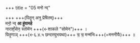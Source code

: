 +++
title = "05 मनो न्व्"

+++
+++(पितॄन् अनु प्रेषितम्)+++  
मनो॒ न्व् **आ हु॑वामहे**  
नाराशँ॒सेन॒ स्तोमे॑न +++(←शाकले "सोमेन")+++ ।    
पितृ॒णाञ् +++(←६.४.५ छन्दस्युभयथा)+++ च॒ च॒ मन्म॑भिः+++(=मननीयैः)+++  ॥